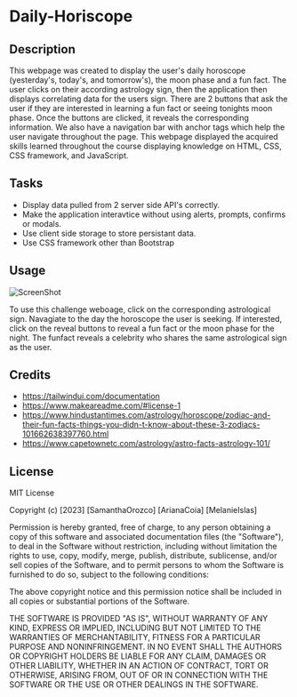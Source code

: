 # Daily-Horiscope

## Description

This webpage was created to display the user's daily horoscope (yesterday's, today's, and tomorrow's), the moon phase and a fun fact. The user clicks on their according astrology sign, then the application then displays correlating data for the users sign. There are 2 buttons that ask the user if they are interested in learning a fun fact or seeing tonights moon phase. Once the buttons are clicked, it reveals the corresponding information. We also have a navigation bar with anchor tags which help the user navigate throughout the page. This webpage displayed the acquired skills learned throughout the course displaying knowledge on HTML, CSS, CSS framework, and JavaScript. 

## Tasks
- Display data pulled from 2 server side API's correctly.
- Make the application interavtice without using alerts, prompts, confirms or modals.
- Use client side storage to store persistant data.
- Use CSS framework other than Bootstrap



## Usage

![ScreenShot](./)

To use this challenge weboage, click on the corresponding astrological sign. Navagiate to the day the horoscope the user is seeking. If interested, click on the reveal buttons to reveal a fun fact or the moon  phase for the night. The funfact reveals a celebrity who shares the same astrological sign as the user.


## Credits

- https://tailwindui.com/documentation
- https://www.makeareadme.com/#license-1
- https://www.hindustantimes.com/astrology/horoscope/zodiac-and-their-fun-facts-things-you-didn-t-know-about-these-3-zodiacs-101662638397760.html
- https://www.capetownetc.com/astrology/astro-facts-astrology-101/

## License

MIT License

Copyright (c) [2023] [SamanthaOrozco] [ArianaCoia] [MelanieIslas]

Permission is hereby granted, free of charge, to any person obtaining a copy
of this software and associated documentation files (the "Software"), to deal
in the Software without restriction, including without limitation the rights
to use, copy, modify, merge, publish, distribute, sublicense, and/or sell
copies of the Software, and to permit persons to whom the Software is
furnished to do so, subject to the following conditions:

The above copyright notice and this permission notice shall be included in all
copies or substantial portions of the Software.

THE SOFTWARE IS PROVIDED "AS IS", WITHOUT WARRANTY OF ANY KIND, EXPRESS OR
IMPLIED, INCLUDING BUT NOT LIMITED TO THE WARRANTIES OF MERCHANTABILITY,
FITNESS FOR A PARTICULAR PURPOSE AND NONINFRINGEMENT. IN NO EVENT SHALL THE
AUTHORS OR COPYRIGHT HOLDERS BE LIABLE FOR ANY CLAIM, DAMAGES OR OTHER
LIABILITY, WHETHER IN AN ACTION OF CONTRACT, TORT OR OTHERWISE, ARISING FROM,
OUT OF OR IN CONNECTION WITH THE SOFTWARE OR THE USE OR OTHER DEALINGS IN THE
SOFTWARE.

